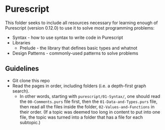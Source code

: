 # Purescript

This folder seeks to include all resources necessary for learning enough of Purescript (version 0.12.0) to use it to solve most programming problems:

- Syntax - how to use syntax to write code in Purescript
- Libraries
    - Prelude - the library that defines basic types and whatnot
- Design Patterns - commonly-used patterns to solve problems

## Guidelines

- Git clone this repo
- Read the pages in order, including folders (i.e. a depth-first graph search).
    - In other words, starting with `purescript/01-Syntax/`, one should read the `00-Comments.purs` file first, then the `01-Data-and-Types.purs` file, then read all the files inside the folder, `02-Values-and-Functions` in their order. (If a topic was deemed too long in content to put into one file, the topic was turned into a folder that has a file for each subtopic.)
